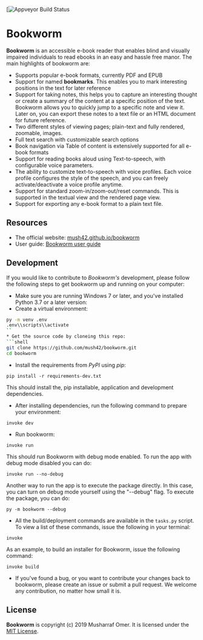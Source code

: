 [![Appveyor Build Status](https://ci.appveyor.com/api/projects/status/github/mush42/bookworm?branch=master&svg=true)

# Bookworm

**Bookworm** is an accessible e-book reader that enables blind and visually impaired individuals to read ebooks in an easy and hassle free manor. The main highlights of bookworm are:

* Supports popular e-book formats, currently PDF and EPUB
* Support for named **bookmarks**. This enables you to mark interesting positions in the text for later reference
* Support for taking notes, this helps you to capture an interesting thought or create a summary of the content at a specific position of the text. Bookworm allows you to quickly jump to a specific note and view it. Later on, you can export these notes to a text file or an HTML document for future reference.
* Two different styles of viewing pages; plain-text and fully rendered, zoomable, images.
* Full text search with customizable search options
* Book navigation via Table of content is extensively supported for all e-book formats
* Support for reading books aloud using Text-to-speech, with configurable voice parameters.
* The ability to customize  text-to-speech with voice profiles. Each voice profile configures the style of the speech, and you can freely activate/deactivate a voice profile anytime.
* Support for standard zoom-in/zoom-out/reset commands. This is supported in the textual view and the rendered page view.
* Support for exporting any e-book format to a plain text file.


## Resources

* The official website: [mush42.github.io/bookworm](https://mush42.github.io/bookworm/)
* User guide: [Bookworm user guide](https://mush42.github.io/bookworm/user-guide/)


## Development

If you would like to contribute to *Bookworm's* development, please follow the following steps to get bookworm up and running on your computer:

* Make sure you are running Windows 7 or later, and you've installed Python 3.7 or a later version:
* Create a virtual environment:
```bash
py -m venv .env
.env\\scripts\\activate
``
* Get the source code by cloneing this repo:
```shell
git clone https://github.com/mush42/bookworm.git
cd bookworm
```
* Install the requirements from *PyPI* using *pip*:
```shell
pip install -r requirements-dev.txt
```
This should install the, pip installable, application and development dependencies.
* After installing dependencies, run the following command to prepare your environment:
```shell
invoke dev
```
* Run bookworm:
```shell
invoke run
```
This should run Bookworm with debug mode enabled. To run the app with debug mode disabled you can do:
```shell
invoke run --no-debug
```
Another way to run the app is to execute the package directly. In this case, you can turn on debug mode yourself using the "--debug" flag.
To execute the package, you can do:
```shell
py -m bookworm --debug
```
* All the build/deployment commands are available in the `tasks.py` script. To view a list of these commands, issue the following in your terminal:
```shell
invoke
```
As an example, to build an installer for Bookworm, issue the following command:
```shell
invoke build
```
* If you've found a bug, or you want to contribute your changes back to bookworm, please create an issue or submit a pull request. We welcome any contribution, no matter how small it is.


## License

**Bookworm** is copyright (c) 2019 Musharraf Omer. It is licensed under the [MIT License](https://github.com/mush42/bookworm/blob/master/LICENSE).
